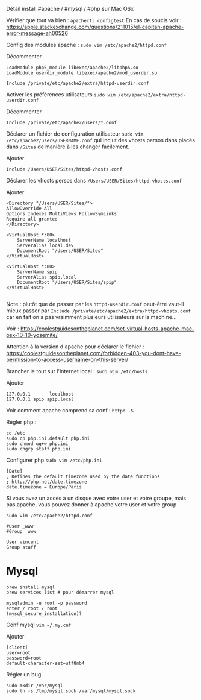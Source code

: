 Détail install #apache / #mysql / #php sur Mac OSx

Vérifier que tout va bien : `apachectl configtest`
En cas de soucis voir : https://apple.stackexchange.com/questions/211015/el-capitan-apache-error-message-ah00526

Config des modules apache : `sudo vim /etc/apache2/httpd.conf`

Décommenter
```
LoadModule php5_module libexec/apache2/libphp5.so
LoadModule userdir_module libexec/apache2/mod_userdir.so

Include /private/etc/apache2/extra/httpd-userdir.conf
```

Activer les préférences utilisateurs `sudo vim /etc/apache2/extra/httpd-userdir.conf`

Décommenter 
```
Include /private/etc/apache2/users/*.conf
```

Déclarer un fichier de configuration utilisateur `sudo vim /etc/apache2/users/USERNAME.conf` qui inclut des vhosts persos dans placés dans `/Sites` de manière à les changer facilement.

Ajouter 
```
Include /Users/USER/Sites/httpd-vhosts.conf
```

Déclarer les vhosts persos dans `/Users/USER/Sites/httpd-vhosts.conf`

Ajouter
```
<Directory "/Users/USER/Sites/">
AllowOverride All
Options Indexes MultiViews FollowSymLinks
Require all granted
</Directory>

<VirtualHost *:80>
    ServerName localhost
    ServerAlias local.dev
    DocumentRoot "/Users/USER/Sites"
</VirtualHost>

<VirtualHost *:80>
    ServerName spip
    ServerAlias spip.local
    DocumentRoot "/Users/USER/Sites/spip"
</VirtualHost>


```

Note : plutôt que de passer par les `httpd-userdir.conf` peut-être vaut-il mieux passer par `Include /private/etc/apache2/extra/httpd-vhosts.conf` car en fait on a pas vraimment plusieurs utilisateurs sur la machine...

Voir : https://coolestguidesontheplanet.com/set-virtual-hosts-apache-mac-osx-10-10-yosemite/

Attention à la version d'apache pour déclarer le fichier  : https://coolestguidesontheplanet.com/forbidden-403-you-dont-have-permission-to-access-username-on-this-server/

Brancher le tout sur l'internet local : `sudo vim /etc/hosts`

Ajouter
```
127.0.0.1       localhost
127.0.0.1 spip spip.local
```

Voir comment apache comprend sa conf : `httpd -S `

Régler php : 

```
cd /etc
sudo cp php.ini.default php.ini
sudo chmod ug+w php.ini
sudo chgrp staff php.ini
```

Configurer php `sudo vim /etc/php.ini`

```
[Date]
; Defines the default timezone used by the date functions
; http://php.net/date.timezone
date.timezone = Europe/Paris 
```

Si vous avez un accès à un disque avec votre user et votre groupe, mais pas apache, vous pouvez donner à apache votre user et votre group

`sudo vim /etc/apache2/httpd.conf`

```
#User _www
#Group _www

User vincent
Group staff
```

# Mysql

```
brew install mysql
brew services list # pour démarrer mysql

mysqladmin -u root -p password
enter / root / root
(mysql_secure_installation)?

```
Conf mysql `vim ~/.my.cnf`

Ajouter
```
[client]
user=root
password=root
default-character-set=utf8mb4
```

Régler un bug 

```
sudo mkdir /var/mysql
sudo ln -s /tmp/mysql.sock /var/mysql/mysql.sock
```


